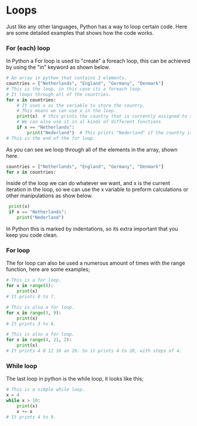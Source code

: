 # Loops

Just like any other languages, Python has a way to loop certain code. Here are some detailed examples that shows how the code works.

### For (each) loop

In Python a For loop is used to "create" a foreach loop, this can be achieved by using the "in" keyword as shown below.

```python
# An array in python that contains 3 elements.
countries = ["Netherlands", "England", "Germany", "Denmark"]
# This is the loop, in this case its a foreach loop.
# It loops through all of the countries.
for x in countries:
    # It uses x as the variable to store the country.
    # This means we can use x in the loop.
    print(x)  # this prints the country that is currently assigned to x.
    # We can also use it in al kinds of different functions
    if x == "Netherlands":
        print("Nederland")  # This prints "Nederland" if the country is the netherlands.
# This is the end of the for loop.
```

As you can see we loop through all of the elements in the array, shown here.

```python
countries = ["Netherlands", "England", "Germany", "Denmark"]
for x in countries:
```

Inside of the loop we can do whatever we want, and x is the current iteration in the loop, so we can use the x variable to preform calculations or other manipulations as show below.

```python
 print(x)
 if x == "Netherlands":
 	print("Nederland")
```

In Python this is marked by indentations, so its extra important that you keep you code clean.

### For loop

The for loop can also be used a numerous amount of times with the range function, here are some examples;

```python
# This is a for loop.
for x in range(8):
    print(x)
# It prints 0 to 7.

# This is also a for loop.
for x in range(3, 9):
    print(x)
# It prints 3 to 8.

# This is also a for loop.
for x in range(4, 21, 2):
    print(x)
# It prints 4 8 12 16 an 20. So it prints 4 to 20, with steps of 4.
```

### While loop

The last loop in python is the while loop, it looks like this;

```python
# This is a simple while loop.
x = 4
while x > 10:
    print(x)
    x += x
# It prints 4 to 9.
```


